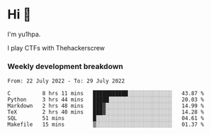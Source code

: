 # Hi 👋

I'm yu1hpa.

I play CTFs with Thehackerscrew

### Weekly development breakdown

<!--START_SECTION:waka-->

```text
From: 22 July 2022 - To: 29 July 2022

C          8 hrs 11 mins   ███████████░░░░░░░░░░░░░░   43.87 %
Python     3 hrs 44 mins   █████░░░░░░░░░░░░░░░░░░░░   20.03 %
Markdown   2 hrs 48 mins   ███▓░░░░░░░░░░░░░░░░░░░░░   14.99 %
TeX        2 hrs 40 mins   ███▓░░░░░░░░░░░░░░░░░░░░░   14.28 %
SQL        51 mins         █░░░░░░░░░░░░░░░░░░░░░░░░   04.61 %
Makefile   15 mins         ▒░░░░░░░░░░░░░░░░░░░░░░░░   01.37 %
```

<!--END_SECTION:waka-->


